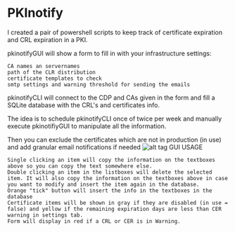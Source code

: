 # PKInotify
I created a pair of powershell scripts to keep track of certificate expiration and CRL expiration in a PKI.

pkinotifyGUI will show a form to fill in with your infrastructure settings:

    CA names an servernames
    path of the CLR distribution
    certificate templates to check
    smtp settings and warning threshold for sending the emails 

pkinotifyCLI will connect to the CDP and CAs given in the form and fill a SQLite database with the CRL's and certificates info.

The idea is to schedule pkinotifyCLI once of twice per week and manually execute pkinotifiyGUI to manipulate all the information.

Then you can exclude the certificates which are not in production (in use) and add granular email notifications if needed
![alt tag](https://2.bp.blogspot.com/-2X4K5LJ_gUg/WGOJFxbnyoI/AAAAAAAAB6s/yk9JnIbYRY42c_UD_mG9iaMHX5_ADyikACLcB/s1600/Screenshot%2B-%2B28_12_2016%2B%252C%2B10_34_32.jpg)
GUI USAGE

    Single clicking an item will copy the information on the textboxes above so you can copy the text somewhere else.
    Double clicking an item in the listboxes will delete the selected item. It will also copy the information on the textboxes above in case you want to modify and insert the item again in the database.
    Orange "tick" button will insert the info in the textboxes in the database
    Certificate items will be shown in gray if they are disabled (in use = false) and yellow if the remaining expiration days are less than CER warning in settings tab.
    Form will display in red if a CRL or CER is in Warning. 
